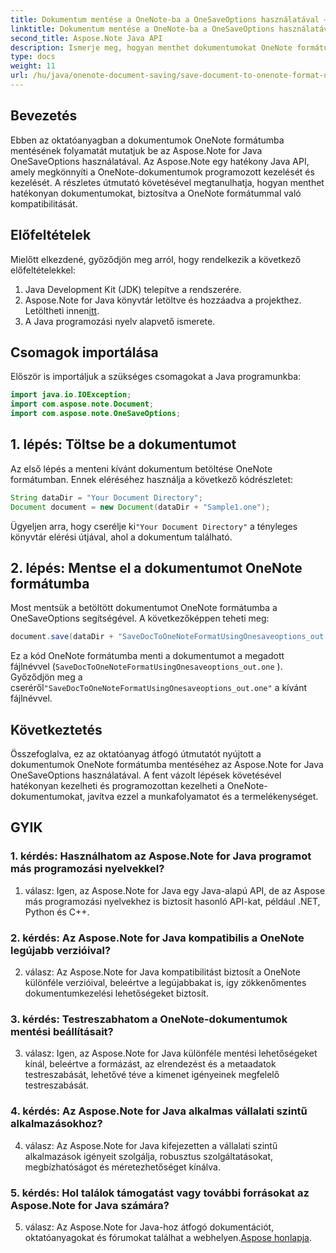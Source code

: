 ```yaml
---
title: Dokumentum mentése a OneNote-ba a OneSaveOptions használatával – Aspose.Note
linktitle: Dokumentum mentése a OneNote-ba a OneSaveOptions használatával – Aspose.Note
second_title: Aspose.Note Java API
description: Ismerje meg, hogyan menthet dokumentumokat OneNote formátumba az Aspose.Note for Java OneSaveOptions használatával. Fokozza munkafolyamatát ezzel az átfogó oktatóanyaggal.
type: docs
weight: 11
url: /hu/java/onenote-document-saving/save-document-to-onenote-format-using-onesaveoptions/
---
```

## Bevezetés

Ebben az oktatóanyagban a dokumentumok OneNote formátumba mentésének folyamatát mutatjuk be az Aspose.Note for Java OneSaveOptions használatával. Az Aspose.Note egy hatékony Java API, amely megkönnyíti a OneNote-dokumentumok programozott kezelését és kezelését. A részletes útmutató követésével megtanulhatja, hogyan menthet hatékonyan dokumentumokat, biztosítva a OneNote formátummal való kompatibilitását.

## Előfeltételek

Mielőtt elkezdené, győződjön meg arról, hogy rendelkezik a következő előfeltételekkel:
1. Java Development Kit (JDK) telepítve a rendszerére.
2.  Aspose.Note for Java könyvtár letöltve és hozzáadva a projekthez. Letöltheti innen[itt](https://releases.aspose.com/note/java/).
3. A Java programozási nyelv alapvető ismerete.

## Csomagok importálása

Először is importáljuk a szükséges csomagokat a Java programunkba:

```java
import java.io.IOException;
import com.aspose.note.Document;
import com.aspose.note.OneSaveOptions;
```

## 1. lépés: Töltse be a dokumentumot

Az első lépés a menteni kívánt dokumentum betöltése OneNote formátumban. Ennek eléréséhez használja a következő kódrészletet:

```java
String dataDir = "Your Document Directory";
Document document = new Document(dataDir + "Sample1.one");
```

 Ügyeljen arra, hogy cserélje ki`"Your Document Directory"` a tényleges könyvtár elérési útjával, ahol a dokumentum található.

## 2. lépés: Mentse el a dokumentumot OneNote formátumba

Most mentsük a betöltött dokumentumot OneNote formátumba a OneSaveOptions segítségével. A következőképpen teheti meg:

```java
document.save(dataDir + "SaveDocToOneNoteFormatUsingOnesaveoptions_out.one", new OneSaveOptions());
```

Ez a kód OneNote formátumba menti a dokumentumot a megadott fájlnévvel (`SaveDocToOneNoteFormatUsingOnesaveoptions_out.one` ). Győződjön meg a cseréről`"SaveDocToOneNoteFormatUsingOnesaveoptions_out.one"` a kívánt fájlnévvel.

## Következtetés

Összefoglalva, ez az oktatóanyag átfogó útmutatót nyújtott a dokumentumok OneNote formátumba mentéséhez az Aspose.Note for Java OneSaveOptions használatával. A fent vázolt lépések követésével hatékonyan kezelheti és programozottan kezelheti a OneNote-dokumentumokat, javítva ezzel a munkafolyamatot és a termelékenységet.

## GYIK

### 1. kérdés: Használhatom az Aspose.Note for Java programot más programozási nyelvekkel?

1. válasz: Igen, az Aspose.Note for Java egy Java-alapú API, de az Aspose más programozási nyelvekhez is biztosít hasonló API-kat, például .NET, Python és C++.

### 2. kérdés: Az Aspose.Note for Java kompatibilis a OneNote legújabb verzióival?

2. válasz: Az Aspose.Note for Java kompatibilitást biztosít a OneNote különféle verzióival, beleértve a legújabbakat is, így zökkenőmentes dokumentumkezelési lehetőségeket biztosít.

### 3. kérdés: Testreszabhatom a OneNote-dokumentumok mentési beállításait?

3. válasz: Igen, az Aspose.Note for Java különféle mentési lehetőségeket kínál, beleértve a formázást, az elrendezést és a metaadatok testreszabását, lehetővé téve a kimenet igényeinek megfelelő testreszabását.

### 4. kérdés: Az Aspose.Note for Java alkalmas vállalati szintű alkalmazásokhoz?

4. válasz: Az Aspose.Note for Java kifejezetten a vállalati szintű alkalmazások igényeit szolgálja, robusztus szolgáltatásokat, megbízhatóságot és méretezhetőséget kínálva.

### 5. kérdés: Hol találok támogatást vagy további forrásokat az Aspose.Note for Java számára?

 5. válasz: Az Aspose.Note for Java-hoz átfogó dokumentációt, oktatóanyagokat és fórumokat találhat a webhelyen.[Aspose honlapja](https://forum.aspose.com/c/note/28).